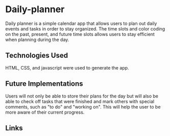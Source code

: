 # Daily-planner
Daily planner is a simple calendar app that allows users to plan out daily events and tasks in order to stay organized. The time slots and color coding on the past, present, and future time slots allows users to stay efficient when planning during the day. 

## Technologies Used
HTML, CSS, and javascript were used to generate the app.

## Future Implementations
Users will not only be able to store their plans for the day but will also be able to check off tasks that were finished and mark others with special comments, such as "to do" and "working on". This will help the user to be more aware of their current progress.

## Links
